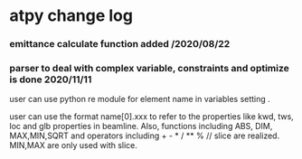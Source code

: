 # atpy change log
### emittance calculate function added        /2020/08/22

### parser to deal with complex variable, constraints and optimize is done 2020/11/11

user can use python re module for element name in variables setting .

user can use the format name[0].xxx  to refer to the properties like kwd, tws, loc and glb properties in beamline. Also, functions including ABS, DIM, MAX,MIN,SQRT and operators including + - * / ** % // slice are realized. MIN,MAX are only used with slice.